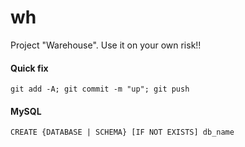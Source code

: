 # wh
Project "Warehouse". Use it on your own risk!!

#### Quick fix

````
git add -A; git commit -m "up"; git push
````

#### MySQL

````
CREATE {DATABASE | SCHEMA} [IF NOT EXISTS] db_name
````

